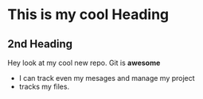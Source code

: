 # This is my cool Heading

## 2nd Heading

Hey look at my cool new repo.
Git is **awesome**

- I can track even my mesages and manage my project
- tracks my files.
